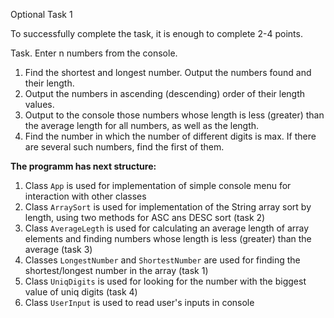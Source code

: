 Optional Task 1

To successfully complete the task, it is enough to complete 2-4 points.

Task. Enter n numbers from the console.

1. Find the shortest and longest number. Output the numbers found and their length.
2. Output the numbers in ascending (descending) order of their length values.
3. Output to the console those numbers whose length is less (greater) than the average length for all numbers, as well as the length.
4. Find the number in which the number of different digits is max. If there are several such numbers, find the first of them.

**The programm has next structure:**

1. Class `App` is used for implementation of simple console menu for interaction with other classes
2. Class `ArraySort` is used for implementation of the String array sort by length, using two methods for ASC ans DESC sort (task 2)
3. Class `AverageLegth` is used for calculating an average length of array elements and finding numbers whose length is less (greater) than the average (task 3)
4. Classes `LongestNumber` and `ShortestNumber` are used for finding the shortest/longest number in the array (task 1)
5. Class `UniqDigits` is used for looking for the number with the biggest value of uniq digits (task 4)
6. Class `UserInput` is used to read user's inputs in console
